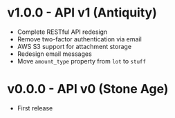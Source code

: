 # v1.0.0 - API v1 (Antiquity)

- Complete RESTful API redesign
- Remove two-factor authentication via email
- AWS S3 support for attachment storage
- Redesign email messages
- Move `amount_type` property from `lot` to `stuff`

# v0.0.0 - API v0 (Stone Age)

- First release
